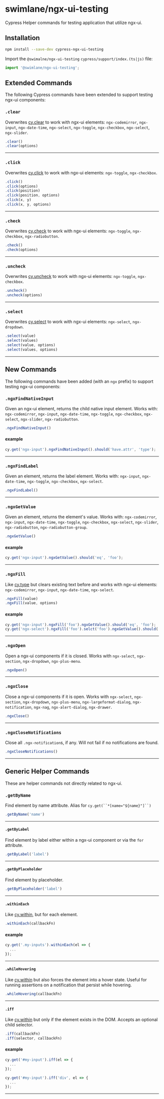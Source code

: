 # swimlane/ngx-ui-testing

Cypress Helper commands for testing application that utilize ngx-ui.

## Installation

```sh
npm install --save-dev cypress-ngx-ui-testing
```

Import the `@swimalne/ngx-ui-testing` `cypress/support/index.(ts|js)` file:

```ts
import '@swimlane/ngx-ui-testing';
```

## Extended Commands

The following Cypress commands have been extended to support testing ngx-ui components:

### `.clear`

Overwrites [cy.clear](https://docs.cypress.io/api/commands/clear) to work with ngx-ui elements: `ngx-codemirror`, `ngx-input`, `ngx-date-time`, `ngx-select`, `ngx-toggle`, `ngx-checkbox`, `ngx-select`, `ngx-slider`.

```ts
.clear()
.clear(options)
```

---

### `.click`

Overwrites [cy.click](https://docs.cypress.io/api/commands/click) to work with ngx-ui elements: `ngx-toggle`, `ngx-checkbox`.

```ts
.click()
.click(options)
.click(position)
.click(position, options)
.click(x, y)
.click(x, y, options)
```

---

### `.check`

Overwrites [cy.check](https://docs.cypress.io/api/commands/check) to work with ngx-ui elements: `ngx-toggle`, `ngx-checkbox`, `ngx-radiobutton`.

```ts
.check()
.check(options)
```

---

### `.uncheck`

Overwrites [cy.uncheck](https://docs.cypress.io/api/commands/uncheck) to work with ngx-ui elements: `ngx-toggle`, `ngx-checkbox`.

```ts
.uncheck()
.uncheck(options)
```

---

### `.select`

Overwrites [cy.select](https://docs.cypress.io/api/commands/select) to work with ngx-ui elements: `ngx-select`, `ngx-dropdown`.

```ts
.select(value)
.select(values)
.select(value, options)
.select(values, options)
```

---

## New Commands

The following commands have been added (with an `ngx` prefix) to support testing ngx-ui components:

### `.ngxFindNativeInput`

Given an ngx-ui element, returns the child native input element. Works with: `ngx-codemirror`, `ngx-input`, `ngx-date-time`, `ngx-toggle`, `ngx-checkbox`, `ngx-select`, `ngx-slider`, `ngx-radiobutton`.

```ts
.ngxFindNativeInput()
```

#### example

```ts
cy.get('ngx-input').ngxFindNativeInput().should('have.attr', 'type');
```

---

### `.ngxFindLabel`

Given an element, returns the label element. Works with: `ngx-input`, `ngx-date-time`, `ngx-toggle`, `ngx-checkbox`, `ngx-select`.

```ts
.ngxFindLabel()
```

---

### `.ngxGetValue`

Given an element, returns the element's value. Works with: `ngx-codemirror`, `ngx-input`, `ngx-date-time`, `ngx-toggle`, `ngx-checkbox`, `ngx-select`, `ngx-slider`, `ngx-radiobutton`, `ngx-radiobutton-group`.

```ts
.ngxGetValue()
```

#### example

```ts
cy.get('ngx-input').ngxGetValue().should('eq', 'foo');
```

---

### `.ngxFill`

Like [cy.type](https://docs.cypress.io/api/commands/type) but clears existing text before and works with ngx-ui elements: `ngx-codemirror`, `ngx-input`, `ngx-date-time`, `ngx-select`.

```ts
.ngxFill(value)
.ngxFill(value, options)
```

#### example

```ts
cy.get('ngx-input').ngxFill('foo').ngxGetValue().should('eq', 'foo');
cy.get('ngx-select').ngxFill('foo').selct('foo').ngxGetValue().should('eq', 'foo');
```

---

### `.ngxOpen`

Open a ngx-ui components if it is closed. Works with `ngx-select`, `ngx-section`, `ngx-dropdown`, `ngx-plus-menu`.

```ts
.ngxOpen()
```

---

### `.ngxClose`

Close a ngx-ui components if it is open. Works with `ngx-select`, `ngx-section`, `ngx-dropdown`, `ngx-plus-menu`, `ngx-largeformat-dialog`, `ngx-notification`, `ngx-nag`, `ngx-alert-dialog`, `ngx-drawer`.

```ts
.ngxClose()
```

---

### `.ngxCloseNotifications`

Close all `.ngx-notification`s, if any. Will not fail if no notifications are found.

```ts
.ngxCloseNotifications()
```

---

## Generic Helper Commands

These are helper commands not directly related to ngx-ui.

### `.getByName`

Find element by name attribute. Alias for ` cy.get(``*[name="${name}"]``) `

```ts
.getByName('name')
```

---

#### `.getByLabel`

Find element by label either within a ngx-ui component or via the `for` attribute.

```ts
.getByLabel('label')
```

---

#### `.getByPlaceholder`

Find element by placeholder.

```ts
.getByPlaceholder('label')
```

---

#### `.withinEach`

Like [cy.within](https://docs.cypress.io/api/commands/within), but for each element.

```ts
.withinEach(callbackFn)
```

#### example

```ts
cy.get('.my-inputs').withinEach(el => {
  ...
});
```

---

#### `.whileHovering`

Like [cy.within](https://docs.cypress.io/api/commands/within) but also forces the element into a hover state. Useful for running assertions on a notification that persist while hovering.

```ts
.whileHovering(callbackFn)
```

---

#### `.iff`

Like [cy.within](https://docs.cypress.io/api/commands/within) but only if the element exists in the DOM. Accepts an optional child selector.

```ts
.iff(callbackFn)
.iff(selector, callbackFn)
```

#### example

```ts
cy.get('#my-input').iff(el => {
  ...
});

cy.get('#my-input').iff('div', el => {
  ...
});
```

---

